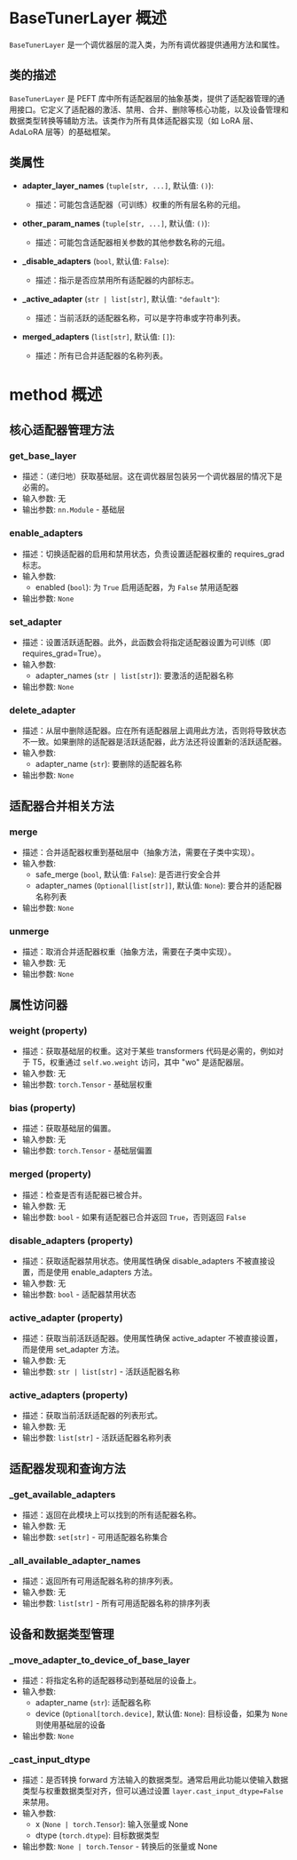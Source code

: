 # BaseTunerLayer 概述

`BaseTunerLayer` 是一个调优器层的混入类，为所有调优器提供通用方法和属性。

## 类的描述

`BaseTunerLayer` 是 PEFT 库中所有适配器层的抽象基类，提供了适配器管理的通用接口。它定义了适配器的激活、禁用、合并、删除等核心功能，以及设备管理和数据类型转换等辅助方法。该类作为所有具体适配器实现（如 LoRA 层、AdaLoRA 层等）的基础框架。

## 类属性

- **adapter_layer_names** (`tuple[str, ...]`, 默认值: `()`):
  - 描述：可能包含适配器（可训练）权重的所有层名称的元组。

- **other_param_names** (`tuple[str, ...]`, 默认值: `()`):
  - 描述：可能包含适配器相关参数的其他参数名称的元组。

- **_disable_adapters** (`bool`, 默认值: `False`):
  - 描述：指示是否应禁用所有适配器的内部标志。

- **_active_adapter** (`str | list[str]`, 默认值: `"default"`):
  - 描述：当前活跃的适配器名称，可以是字符串或字符串列表。

- **merged_adapters** (`list[str]`, 默认值: `[]`):
  - 描述：所有已合并适配器的名称列表。

# method 概述

## 核心适配器管理方法

### get_base_layer
- 描述：（递归地）获取基础层。这在调优器层包装另一个调优器层的情况下是必需的。
- 输入参数: 无
- 输出参数: `nn.Module` - 基础层

### enable_adapters
- 描述：切换适配器的启用和禁用状态，负责设置适配器权重的 requires_grad 标志。
- 输入参数:
  - enabled (`bool`): 为 `True` 启用适配器，为 `False` 禁用适配器
- 输出参数: `None`

### set_adapter
- 描述：设置活跃适配器。此外，此函数会将指定适配器设置为可训练（即 requires_grad=True）。
- 输入参数:
  - adapter_names (`str | list[str]`): 要激活的适配器名称
- 输出参数: `None`

### delete_adapter
- 描述：从层中删除适配器。应在所有适配器层上调用此方法，否则将导致状态不一致。如果删除的适配器是活跃适配器，此方法还将设置新的活跃适配器。
- 输入参数:
  - adapter_name (`str`): 要删除的适配器名称
- 输出参数: `None`

## 适配器合并相关方法

### merge
- 描述：合并适配器权重到基础层中（抽象方法，需要在子类中实现）。
- 输入参数:
  - safe_merge (`bool`, 默认值: `False`): 是否进行安全合并
  - adapter_names (`Optional[list[str]]`, 默认值: `None`): 要合并的适配器名称列表
- 输出参数: `None`

### unmerge
- 描述：取消合并适配器权重（抽象方法，需要在子类中实现）。
- 输入参数: 无
- 输出参数: `None`

## 属性访问器

### weight (property)
- 描述：获取基础层的权重。这对于某些 transformers 代码是必需的，例如对于 T5，权重通过 `self.wo.weight` 访问，其中 "wo" 是适配器层。
- 输入参数: 无
- 输出参数: `torch.Tensor` - 基础层权重

### bias (property)
- 描述：获取基础层的偏置。
- 输入参数: 无
- 输出参数: `torch.Tensor` - 基础层偏置

### merged (property)
- 描述：检查是否有适配器已被合并。
- 输入参数: 无
- 输出参数: `bool` - 如果有适配器已合并返回 `True`，否则返回 `False`

### disable_adapters (property)
- 描述：获取适配器禁用状态。使用属性确保 disable_adapters 不被直接设置，而是使用 enable_adapters 方法。
- 输入参数: 无
- 输出参数: `bool` - 适配器禁用状态

### active_adapter (property)
- 描述：获取当前活跃适配器。使用属性确保 active_adapter 不被直接设置，而是使用 set_adapter 方法。
- 输入参数: 无
- 输出参数: `str | list[str]` - 活跃适配器名称

### active_adapters (property)
- 描述：获取当前活跃适配器的列表形式。
- 输入参数: 无
- 输出参数: `list[str]` - 活跃适配器名称列表

## 适配器发现和查询方法

### _get_available_adapters
- 描述：返回在此模块上可以找到的所有适配器名称。
- 输入参数: 无
- 输出参数: `set[str]` - 可用适配器名称集合

### _all_available_adapter_names
- 描述：返回所有可用适配器名称的排序列表。
- 输入参数: 无
- 输出参数: `list[str]` - 所有可用适配器名称的排序列表

## 设备和数据类型管理

### _move_adapter_to_device_of_base_layer
- 描述：将指定名称的适配器移动到基础层的设备上。
- 输入参数:
  - adapter_name (`str`): 适配器名称
  - device (`Optional[torch.device]`, 默认值: `None`): 目标设备，如果为 `None` 则使用基础层的设备
- 输出参数: `None`

### _cast_input_dtype
- 描述：是否转换 forward 方法输入的数据类型。通常启用此功能以使输入数据类型与权重数据类型对齐，但可以通过设置 `layer.cast_input_dtype=False` 来禁用。
- 输入参数:
  - x (`None | torch.Tensor`): 输入张量或 None
  - dtype (`torch.dtype`): 目标数据类型
- 输出参数: `None | torch.Tensor` - 转换后的张量或 None